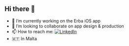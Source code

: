 ## Hi there 👋

- 🔭 I’m currently working on the Erba iOS app
- 👯 I’m looking to collaborate on app design & production
- 📫 How to reach me: [![LinkedIn](https://upload.wikimedia.org/wikipedia/commons/c/ca/LinkedIn_logo_initials.png?20140125013055)](https://www.linkedin.com/in/sofya-tarnalitskaya/)
- 🇲🇹 In Malta

<!--
**tarnalitska/tarnalitska** is a ✨ _special_ ✨ repository because its `README.md` (this file) appears on your GitHub profile.

Here are some ideas to get you started:

- 🔭 I’m currently working on ...
- 🌱 I’m currently learning ...
- 👯 I’m looking to collaborate on ...
- 🤔 I’m looking for help with ...
- 💬 Ask me about ...
- 📫 How to reach me: ...
- 😄 Pronouns: ...
- ⚡ Fun fact: ...
-->
